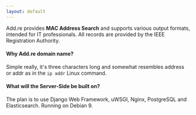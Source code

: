 ```yaml
---
layout: default
---
```


Add.re provides **MAC Address Search** and supports various output formats, intended for IT professionals.
All records are provided by the IEEE Registration Authority.

#### Why Add.re domain name?
Simple really, it's three characters long and somewhat resembles address or addr as in the `ip addr` Linux command.

#### What will the Server-Side be built on?
The plan is to use Django Web Framework, uWSGI, Nginx, PostgreSQL and Elasticsearch. Running on Debian 9.
